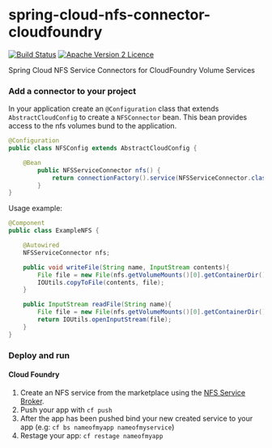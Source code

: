 # spring-cloud-nfs-connector-cloudfoundry
[![Build Status](https://travis-ci.org/spiegela/spring-cloud-ecs-connector.svg?branch=master)](https://travis-ci.org/spiegela/spring-cloud-ecs-connector)
[![Apache Version 2 Licence](http://img.shields.io/:license-Apache%20v2-blue.svg)](https://opensource.org/licenses/Apache-2.0)

Spring Cloud NFS Service Connectors for CloudFoundry Volume Services

### Add a connector to your project

In your application create an `@Configuration` class that extends `AbstractCloudConfig` to create a `NFSConnector` bean.  This bean provides access to the nfs volumes bund to the application. 

```java
@Configuration
public class NFSConfig extends AbstractCloudConfig {

	@Bean
    	public NFSServiceConnector nfs() {
        	return connectionFactory().service(NFSServiceConnector.class);
    	}
}
```

Usage example:

```java
@Component
public class ExampleNFS {

    @Autowired
    NFSServiceConnector nfs;

    public void writeFile(String name, InputStream contents){
    	File file = new File(nfs.getVolumeMounts()[0].getContainerDir(), name);
        IOUtils.copyToFile(contents, file);
    }

    public InputStream readFile(String name){
    	File file = new File(nfs.getVolumeMounts()[0].getContainerDir(), name);
        return IOUtils.openInputStream(file);
    }
}
```

### Deploy and run

#### Cloud Foundry

1. Create an NFS service from the marketplace using the [NFS Service Broker](http://github.com/cloudfoundry/nfs-volume-release).
2. Push your app with `cf push`
3. After the app has been pushed bind your new created service to your app (e.g: `cf bs nameofmyapp nameofmyservice`)
4. Restage your app: `cf restage nameofmyapp`

